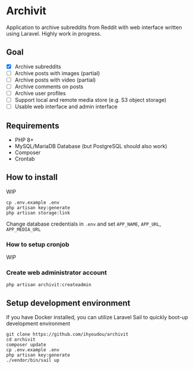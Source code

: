 # Archivit

Application to archive subreddits from Reddit with web interface written using Laravel. Highly work in progress.


## Goal

- [x] Archive subreddits   
- [ ] Archive posts with images (partial)  
- [ ] Archive posts with video  (partial)
- [ ] Archive comments on posts  
- [ ] Archive user profiles  
- [ ] Support local and remote media store (e.g. S3 object storage)  
- [ ] Usable web interface and admin interface

## Requirements

* PHP 8+
* MySQL/MariaDB Database (but PostgreSQL should also work)
* Composer
* Crontab

## How to install
WIP
```
cp .env.example .env
php artisan key:generate
php artisan storage:link
```
Change database credentials in `.env` and set `APP_NAME`, `APP_URL`, `APP_MEDIA_URL`

### How to setup cronjob
WIP

### Create web administrator account
```
php artisan archivit:createadmin
```

## Setup development environment
If you have Docker installed, you can utilize Laravel Sail to quickly boot-up development environment
```
git clone https://github.com/ihyoudou/archivit
cd archivit
composer update
cp .env.example .env
php artisan key:generate
./vendor/bin/sail up
```

